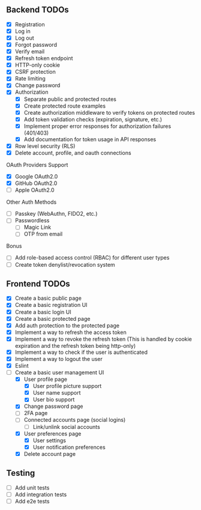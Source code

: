 ## Backend TODOs

- [x] Registration
- [x] Log in
- [x] Log out
- [x] Forgot password
- [x] Verify email
- [x] Refresh token endpoint
- [x] HTTP-only cookie
- [x] CSRF protection
- [x] Rate limiting
- [x] Change password
- [x] Authorization
  - [x] Separate public and protected routes
  - [x] Create protected route examples
  - [x] Create authorization middleware to verify tokens on protected routes
  - [x] Add token validation checks (expiration, signature, etc.)
  - [x] Implement proper error responses for authorization failures (401/403)
  - [x] Add documentation for token usage in API responses
- [x] Row level security (RLS)
- [x] Delete account, profile, and oauth connections

OAuth Providers Support

- [x] Google OAuth2.0
- [x] GitHub OAuth2.0
- [ ] Apple OAuth2.0

Other Auth Methods

- [ ] Passkey (WebAuthn, FIDO2, etc.)
- [ ] Passwordless
  - [ ] Magic Link
  - [ ] OTP from email

Bonus

- [ ] Add role-based access control (RBAC) for different user types
- [ ] Create token denylist/revocation system

## Frontend TODOs

- [x] Create a basic public page
- [x] Create a basic registration UI
- [x] Create a basic login UI
- [x] Create a basic protected page
- [x] Add auth protection to the protected page
- [x] Implement a way to refresh the access token
- [x] Implement a way to revoke the refresh token (This is handled by cookie expiration and the refresh token being http-only)
- [x] Implement a way to check if the user is authenticated
- [x] Implement a way to logout the user
- [x] Eslint
- [ ] Create a basic user management UI
  - [x] User profile page
    - [x] User profile picture support
    - [x] User name support
    - [x] User bio support
  - [x] Change password page
  - [ ] 2FA page
  - [ ] Connected accounts page (social logins)
    - [ ] Link/unlink social accounts
  - [x] User preferences page
    - [x] User settings
    - [x] User notification preferences
  - [x] Delete account page

## Testing

- [ ] Add unit tests
- [ ] Add integration tests
- [ ] Add e2e tests
